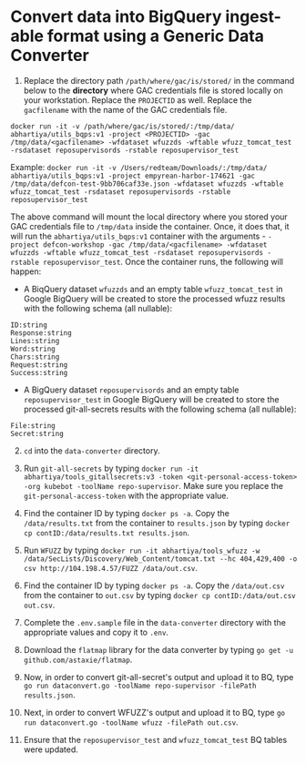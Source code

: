 # Convert data into BigQuery ingest-able format using a Generic Data Converter

1. Replace the directory path `/path/where/gac/is/stored/` in the command below to the **directory** where GAC credentials file is stored locally on your workstation. Replace the `PROJECTID` as well. Replace the `gacfilename` with the name of the GAC credentials file.

`docker run -it -v /path/where/gac/is/stored/:/tmp/data/ abhartiya/utils_bqps:v1 -project <PROJECTID> -gac /tmp/data/<gacfilename> -wfdataset wfuzzds -wftable wfuzz_tomcat_test -rsdataset reposupervisords -rstable reposupervisor_test`

Example: `docker run -it -v /Users/redteam/Downloads/:/tmp/data/ abhartiya/utils_bqps:v1 -project empyrean-harbor-174621 -gac /tmp/data/defcon-test-9bb706caf33e.json -wfdataset wfuzzds -wftable wfuzz_tomcat_test -rsdataset reposupervisords -rstable reposupervisor_test`

The above command will mount the local directory where you stored your GAC credentials file to `/tmp/data` inside the container. Once, it does that, it will run the `abhartiya/utils_bqps:v1` container with the arguments - `-project defcon-workshop -gac /tmp/data/<gacfilename> -wfdataset wfuzzds -wftable wfuzz_tomcat_test -rsdataset reposupervisords -rstable reposupervisor_test`. Once the container runs, the following will happen:

* A BiqQuery dataset `wfuzzds` and an empty table `wfuzz_tomcat_test` in Google BigQuery will be created to store the processed wfuzz results with the following schema (all nullable):

```
ID:string
Response:string
Lines:string
Word:string
Chars:string
Request:string
Success:string
```

* A BigQuery dataset `reposupervisords` and an empty table `reposupervisor_test` in Google BigQuery will be created to store the processed git-all-secrets results with the following schema (all nullable):

```
File:string
Secret:string
```

2. `cd` into the `data-converter` directory.

3. Run `git-all-secrets` by typing `docker run -it abhartiya/tools_gitallsecrets:v3 -token <git-personal-access-token> -org kubebot -toolName repo-supervisor`. Make sure you replace the `git-personal-access-token` with the appropriate value.

4. Find the container ID by typing `docker ps -a`. Copy the `/data/results.txt` from the container to `results.json` by typing `docker cp contID:/data/results.txt results.json`.

5. Run `WFUZZ` by typing `docker run -it abhartiya/tools_wfuzz -w /data/SecLists/Discovery/Web_Content/tomcat.txt --hc 404,429,400 -o csv http://104.198.4.57/FUZZ /data/out.csv`.

6. Find the container ID by typing `docker ps -a`. Copy the `/data/out.csv` from the container to `out.csv` by typing `docker cp contID:/data/out.csv out.csv`.

7. Complete the `.env.sample` file in the `data-converter` directory with the appropriate values and copy it to `.env`.

8. Download the `flatmap` library for the data converter by typing `go get -u github.com/astaxie/flatmap`.

9. Now, in order to convert git-all-secret's output and upload it to BQ, type `go run dataconvert.go -toolName repo-supervisor -filePath results.json`.

10. Next, in order to convert WFUZZ's output and upload it to BQ, type `go run dataconvert.go -toolName wfuzz -filePath out.csv`.

11. Ensure that the `reposupervisor_test` and `wfuzz_tomcat_test` BQ tables were updated.